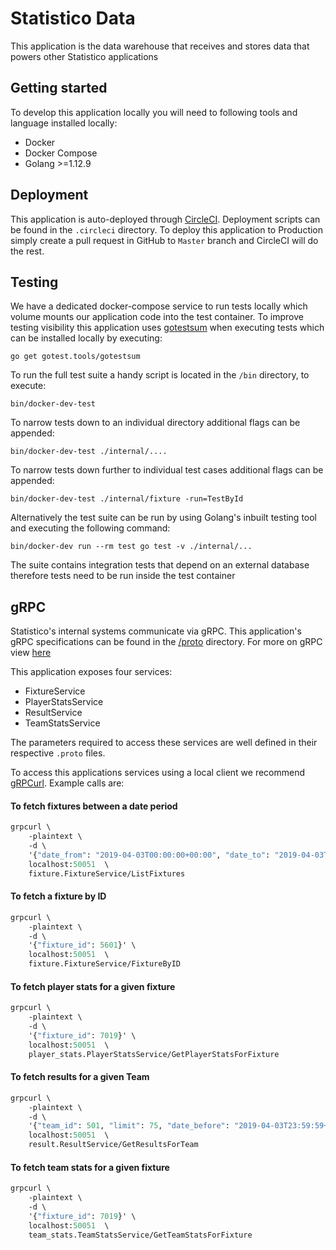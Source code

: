 # Statistico Data

This application is the data warehouse that receives and stores data that powers other Statistico applications

## Getting started
To develop this application locally you will need to following tools and language installed locally:
- Docker
- Docker Compose
- Golang >=1.12.9

## Deployment
This application is auto-deployed through [CircleCI](https://circleci.com/). Deployment scripts can be found in the `.circleci`
directory. To deploy this application to Production simply create a pull request in GitHub to `Master` branch and CircleCI
will do the rest.

## Testing
We have a dedicated docker-compose service to run tests locally which volume mounts our application code into the test container.
To improve testing visibility this application uses [gotestsum](https://github.com/gotestyourself/gotestsum) when executing
tests which can be installed locally by executing:

`go get gotest.tools/gotestsum`

To run the full test suite a handy script is located in the `/bin` directory, to execute:

`bin/docker-dev-test`

To narrow tests down to an individual directory additional flags can be appended:

`bin/docker-dev-test ./internal/....`

To narrow tests down further to individual test cases additional flags can be appended:

`bin/docker-dev-test ./internal/fixture -run=TestById`

Alternatively the test suite can be run by using Golang's inbuilt testing tool and executing the following command:

`bin/docker-dev run --rm test go test -v ./internal/...`

The suite contains integration tests that depend on an external database therefore tests need to be run inside the test
container

## gRPC
Statistico's internal systems communicate via gRPC. This application's gRPC specifications can be found in the 
[/proto](https://github.com/statistico/statistico-data/proto) directory. For more on gRPC view [here](https://grpc.io/docs/guides/)

This application exposes four services:
- FixtureService
- PlayerStatsService
- ResultService
- TeamStatsService

The parameters required to access these services are well defined in their respective `.proto` files. 

To access this applications services using a local client we recommend [gRPCurl](https://github.com/fullstorydev/grpcurl). 
Example calls are:

#### To fetch fixtures between a date period
```proto
grpcurl \
    -plaintext \
    -d \
    '{"date_from": "2019-04-03T00:00:00+00:00", "date_to": "2019-04-03T23:59:59+00:00"}' \
    localhost:50051  \
    fixture.FixtureService/ListFixtures
```
#### To fetch a fixture by ID
```proto
grpcurl \
    -plaintext \
    -d \
    '{"fixture_id": 5601}' \
    localhost:50051  \
    fixture.FixtureService/FixtureByID
```

#### To fetch player stats for a given fixture
```proto
grpcurl \
    -plaintext \
    -d \
    '{"fixture_id": 7019}' \
    localhost:50051  \
    player_stats.PlayerStatsService/GetPlayerStatsForFixture
```  
    
#### To fetch results for a given Team
```proto
grpcurl \
    -plaintext \
    -d \
    '{"team_id": 501, "limit": 75, "date_before": "2019-04-03T23:59:59+00:00"}' \
    localhost:50051  \
    result.ResultService/GetResultsForTeam
```
    
#### To fetch team stats for a given fixture
```proto
grpcurl \
    -plaintext \
    -d \
    '{"fixture_id": 7019}' \
    localhost:50051  \
    team_stats.TeamStatsService/GetTeamStatsForFixture
```